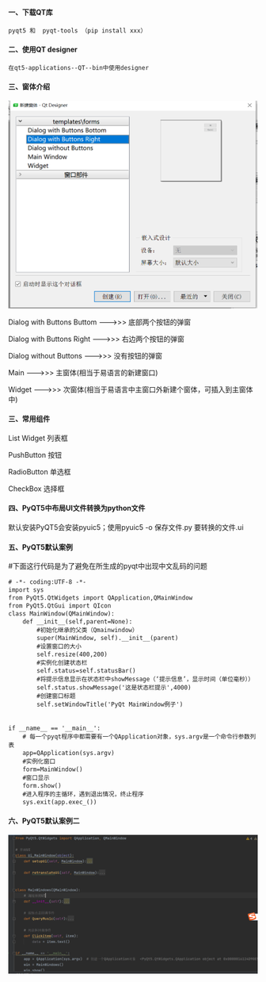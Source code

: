 #### 一、下载QT库
    pyqt5 和  pyqt-tools （pip install xxx）
    
#### 二、使用QT designer
    在qt5-applications--QT--bin中使用designer
   
#### 三、窗体介绍
![imag](https://github.com/fengxunzhe/index/blob/main/PyQT/img/1.png)

Dialog with Buttons Buttom --->>> 底部两个按钮的弹窗

Dialog with Buttons Right --->>> 右边两个按钮的弹窗

Dialog without Buttons --->>> 没有按钮的弹窗

Main --->>> 主窗体(相当于易语言的新建窗口)

Widget --->>> 次窗体(相当于易语言中主窗口外新建个窗体，可插入到主窗体中)

#### 三、常用组件
List Widget 列表框

PushButton 按钮

RadioButton 单选框

CheckBox 选择框

#### 四、PyQT5中布局UI文件转换为python文件
默认安装PyQT5会安装pyuic5；使用pyuic5 -o 保存文件.py 要转换的文件.ui

#### 五、PyQT5默认案例
#下面这行代码是为了避免在所生成的pyqt中出现中文乱码的问题

    # -*- coding:UTF-8 -*-
    import sys
    from PyQt5.QtWidgets import QApplication,QMainWindow
    from PyQt5.QtGui import QIcon
    class MainWindow(QMainWindow):
        def __init__(self,parent=None):
            #初始化继承的父类（Qmainwindow）
            super(MainWindow, self).__init__(parent)
            #设置窗口的大小
            self.resize(400,200)
            #实例化创建状态栏
            self.status=self.statusBar()
            #将提示信息显示在状态栏中showMessage（‘提示信息’，显示时间（单位毫秒））
            self.status.showMessage('这是状态栏提示',4000)
            #创建窗口标题
            self.setWindowTitle('PyQt MainWindow例子')


    if __name__ == '__main__':
        # 每一个pyqt程序中都需要有一个QApplication对象，sys.argv是一个命令行参数列表
        app=QApplication(sys.argv)
        #实例化窗口
        form=MainWindow()
        #窗口显示
        form.show()
        #进入程序的主循环，遇到退出情况，终止程序
        sys.exit(app.exec_())
        
#### 六、PyQT5默认案例二
![imag](https://github.com/fengxunzhe/index/blob/main/PyQT/img/2.png)    
        

